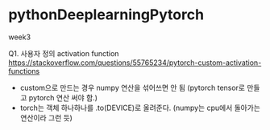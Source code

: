 # pythonDeeplearningPytorch

week3  

Q1. 사용자 정의 activation function
https://stackoverflow.com/questions/55765234/pytorch-custom-activation-functions
- custom으로 만드는 경우 numpy 연산을 섞어쓰면 안 됨 (pytorch tensor로 만들고 pytorch 연산 써야 함.)
- torch는 객체 하나하나를 .to(DEVICE)로 올려준다. (numpy는 cpu에서 돌아가는 연산이라 그런 듯)

